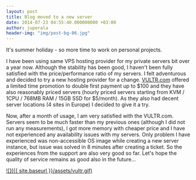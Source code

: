 ```yaml
---
layout: post
title: Blog moved to a new server
date: 2014-07-23 04:55:40.000000000 +03:00
author: juperala
header-img: "img/post-bg-06.jpg"
---
```


It's summer holiday - so more time to work on personal projects.

I have been using same VPS hosting provider for my private servers bit over a year now. Although the stability has been good, I haven't been fully satisfied with the price/performance ratio of my servers. I felt adventurous and decided to try a new hosting provider for a change. [VULTR.com](http://www.vultr.com/?ref=6806944) offered a limited time promotion to double first payment up to $100 and they have also reasonably priced servers (hourly priced servers starting from KVM / 1CPU / 768MB RAM / 15GB SSD for $5/month). As they also had decent server locations (4 sites in Europe) I decided to give it a try.

Now, after a month of usage, I am very satisfied with the VULTR.com. Servers seem to be much faster than my previous ones (although I did not run any measurements), I got more memory with cheaper price and I have not experienced any availability issues with my servers. Only problem I have experienced was non-accessible OS image while creating a new server instance, but issue was solved in 8 minutes after creating a ticket. So the experiences from the support are also very good so far. Let's hope the quality of service remains as good also in the future...

[![]({{ site.baseurl }}/assets/vultr.gif)](http://www.vultr.com/?ref=6806944)
